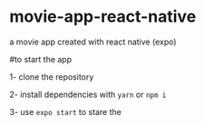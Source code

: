 # movie-app-react-native
a movie app created with react native (expo) 


#to start the app

1- clone the repository

2- install dependencies with `yarn` or `npm i`

3- use `expo start` to stare the
